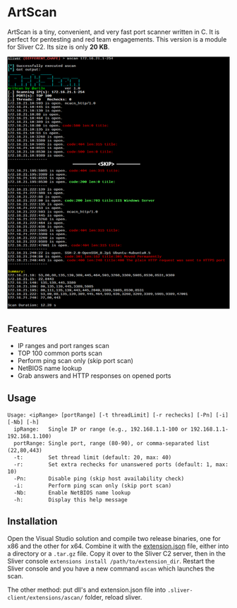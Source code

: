 # ArtScan

ArtScan is a tiny, convenient, and very fast port scanner written in C. It is perfect for pentesting and red team engagements. This version is a module for Sliver C2. Its size is only **20 KB**.

![ArtScan](images/ascan.png)

## Features

* IP ranges and port ranges scan
* TOP 100 common ports scan
* Perform ping scan only (skip port scan)
* NetBIOS name lookup
* Grab answers and HTTP responses on opened ports

## Usage

```
Usage: <ipRange> [portRange] [-t threadLimit] [-r rechecks] [-Pn] [-i] [-Nb] [-h]
  ipRange:   Single IP or range (e.g., 192.168.1.1-100 or 192.168.1.1-192.168.1.100)
  portRange: Single port, range (80-90), or comma-separated list (22,80,443)
  -t:        Set thread limit (default: 20, max: 40)
  -r:        Set extra rechecks for unanswered ports (default: 1, max: 10)
  -Pn:       Disable ping (skip host availability check)
  -i:        Perform ping scan only (skip port scan)
  -Nb:       Enable NetBIOS name lookup
  -h:        Display this help message
```

## Installation

Open the Visual Studio solution and compile two release binaries, one for x86 and the other for x64.
Combine it with the [extension.json](./extension.json) file, either into a directory or a `.tar.gz` file.
Copy it over to the Sliver C2 server, then in the Sliver console `extensions install /path/to/extension_dir`.
Restart the Sliver console and you have a new command `ascan` which launches the scan.

The other method: put dll's and extension.json file into `.sliver-client/extensions/ascan/` folder, reload sliver.